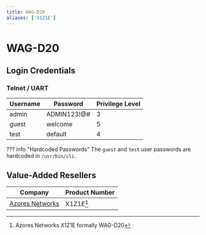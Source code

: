 ```yaml
---
title: WAG-D20
aliases: ['X1Z1E']
---
```


# WAG-D20

## Login Credentials

### Telnet / UART

| Username | Password    | Privilege Level |
| -------- | ----------- | --------------- |
| admin    | ADMIN123!@# | 3               |
| guest    | welcome     | 5               |
| test     | default     | 4               |

??? info "Hardcoded Passwords"
    The `guest` and `test` user passwords are hardcoded in `/usr/bin/cli`.

## Value-Added Resellers

| Company                                        | Product Number |
| ---------------------------------------------- | -------------- |
| [Azores Networks](https://azoresnetworks.com/) | X1Z1E[^1]      |

[^1]: Azores Networks X1Z1E formally WAG-D20
